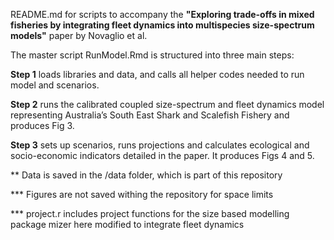 
README.md for scripts to accompany the **"Exploring trade-offs in mixed fisheries by integrating fleet dynamics into multispecies size-spectrum models"** paper by Novaglio et al. 

The master script RunModel.Rmd is structured into three main steps: 

**Step 1** loads libraries and data, and calls all helper codes needed to run model and scenarios. 

**Step 2** runs the calibrated coupled size-spectrum and fleet dynamics model representing Australia’s South East Shark and Scalefish Fishery and produces Fig 3. 

**Step 3** sets up scenarios, runs projections and calculates ecological and socio-economic indicators detailed in the paper. It produces Figs 4 and 5.  

** Data is saved in the /data folder, which is part of this repository 

*** Figures are not saved withing the repository for space limits

*** project.r includes project functions for the size based modelling package mizer here modified to integrate fleet dynamics 

